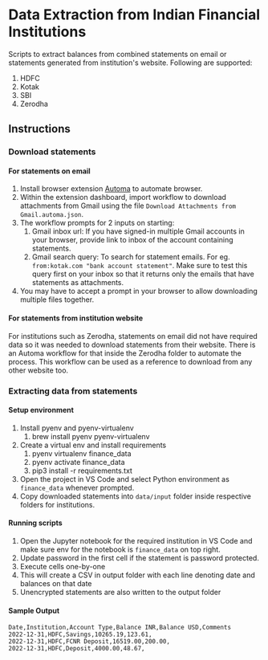 # Data Extraction from Indian Financial Institutions

Scripts to extract balances from combined statements on email or statements generated from institution's website. Following are supported:
1. HDFC
2. Kotak
3. SBI
4. Zerodha

## Instructions
### Download statements
#### For statements on email
1. Install browser extension [Automa](https://www.automa.site/) to automate browser.
2. Within the extension dashboard, import workflow to download attachments from Gmail using the file `Download Attachments from Gmail.automa.json`.
3. The workflow prompts for 2 inputs on starting:
   1. Gmail inbox url: If you have signed-in multiple Gmail accounts in your browser, provide link to inbox of the account containing statements.
   2. Gmail search query: To search for statement emails. For eg. `from:kotak.com "bank account statement"`. Make sure to test this query first on your inbox so that it returns only the emails that have statements as attachments.
4. You may have to accept a prompt in your browser to allow downloading multiple files together.

#### For statements from institution website
For institutions such as Zerodha, statements on email did not have required data so it was needed to download statements from their website. There is an Automa workflow for that inside the Zerodha folder to automate the process. This workflow can be used as a reference to download from any other website too.

### Extracting data from statements
#### Setup environment
1. Install pyenv and pyenv-virtualenv
   1. brew install pyenv pyenv-virtualenv
2. Create a virtual env and install requirements
   1. pyenv virtualenv finance_data
   2. pyenv activate finance_data
   3. pip3 install -r requirements.txt
3. Open the project in VS Code and select Python environment as `finance_data` whenever prompted.
4. Copy downloaded statements into `data/input` folder inside respective folders for institutions.

#### Running scripts
1. Open the Jupyter notebook for the required institution in VS Code and make sure env for the notebook is `finance_data` on top right.
2. Update password in the first cell if the statement is password protected.
3. Execute cells one-by-one
4. This will create a CSV in output folder with each line denoting date and balances on that date
5. Unencrypted statements are also written to the output folder

#### Sample Output
```
Date,Institution,Account Type,Balance INR,Balance USD,Comments
2022-12-31,HDFC,Savings,10265.19,123.61,
2022-12-31,HDFC,FCNR Deposit,16519.00,200.00,
2022-12-31,HDFC,Deposit,4000.00,48.67,
```